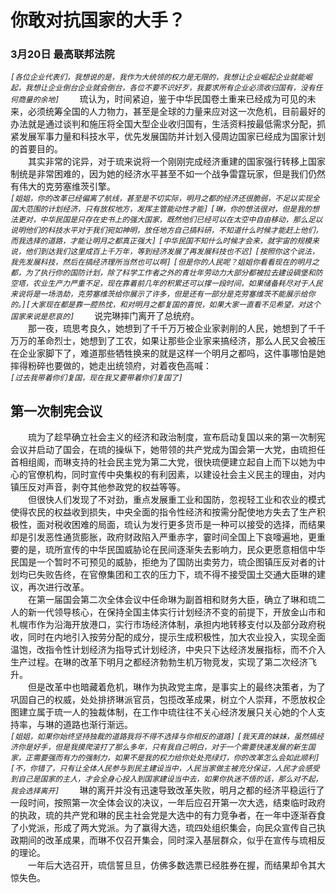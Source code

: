 # 你敢对抗国家的大手？
### 3月20日 最高联邦法院
*```[各位企业代表们，我想说的是，我作为大统领的权力是无限的，我想让企业崛起企业就能崛起，我想让企业倒台企业就会倒台，各位不要不识好歹，我要求所有企业必须收归国有，没有任何商量的余地]```*
&emsp;&emsp;琉认为，时间紧迫，鉴于中华民国卷土重来已经成为可见的未来，必须统筹全国的人力物力，甚至是全球的力量来应对这一次危机，目前最好的办法就是通过谈判和施压将全国大型企业收归国有，生活资料按最低需求分配，抓紧发展军事力量和科技水平，优先发展国防并计划入侵周边国家已经成为国家计划的首要目的。  
&emsp;&emsp;其实非常的诧异，对于琉来说将一个刚刚完成经济重建的国家强行转移上国家制统是非常困难的，因为她的经济水平甚至不如一个战争雷霆玩家，但是我们仍然有伟大的克劳塞维茨引擎。  
*```[姐姐，你的改革已经偏离了航线，甚至是不切实际，明月之都的经济还很脆弱，不足以实现全国大范围的计划经济，只有放权地方，发挥主管能动性才能]```*
*```[琳，你的想法很对，但是我的想法更对，中华民国是只存在史书上的强大国家，既然他们已经可以在太空中自由移动，那么足以说明他们的科技水平对于我们宛如神明，放任地方自己搞科研，不知道什么时候才能赶上他们，而我选择的道路，才能让明月之都真正强大]```*
*```[中华民国不知什么时候才会来，就宇宙的规模来说，他们到达我们这里成百上千万年，等到经济发展了再发展科技也不迟]```*
*```[按照你这个说法，我先发展科技，然后在搞经济理所当然也可以啊]```*
*```[但是你的人民呢？姐姐你看看现在的明月之都，为了执行你的国防计划，除了科学工作者之外的青壮年劳动力大部分都被拉去建设碉堡和防空塔，农业生产力严重不足，现在靠着前几年的积累还可以撑一段时间，如果储备耗尽对于人民来说将是一场浩劫，克劳塞维茨给你展示了许多，但是还有一部分是克劳塞维茨不能展示给你的。][大家现在都是靠一腔热忱，和对明月之都复国的喜悦，如果大家一直看不见希望，对这个国家来说是悲哀的]```*
&emsp;&emsp;说完琳摔门离开了总统府。  
&emsp;&emsp;那一夜，琉思考良久，她想到了千千万万被企业家剥削的人民，她想到了千千万万的革命烈士，她想到了工农，如果让那些企业家来搞经济，那么人民又会被压在企业家脚下了，难道那些牺牲换来的就是这样一个明月之都吗，这件事哪怕是她摔得粉碎也要做的，她走出统领府，对着夜色高喊：  
*```[过去我带着你们复国，现在我又要带着你们复国了]```*
## 第一次制宪会议
&emsp;&emsp;琉为了趁早确立社会主义的经济和政治制度，宣布启动复国以来的第一次制宪会议并启动了国会，在琉的操纵下，她带领的共产党成为国会第一大党，由琉担任首相组阁，而琳支持的社会民主党为第二大党，很快琉便建立起自上而下以她为中心的官僚机构，同时宣传中央集权的有利因素，以建设社会主义民主的理由，对内镇压反对声音，剥夺其他参政党的权益等等。  
&emsp;&emsp;但很快人们发现了不对劲，重点发展重工业和国防，忽视轻工业和农业的模式使得农民的权益收到损失，中央全面的指令性经济和按需分配使地方失去了生产积极性，面对税收困难的局面，琉认为发行更多货币是一种可以接受的选择，而结果却是引发恶性通货膨胀，政府财政陷入严重赤字，霎时间全国上下哀嚎遍地，更重要的是，琉所宣传的中华民国威胁论在民间逐渐失去影响力，民众更愿意相信中华民国是一个暂时不可预见的威胁，拒绝为了国防出卖劳力，琉企图镇压反对者的计划均已失败告终，在官僚集团和工农的压力下，琉不得不接受国土交通大臣琳的建议，再次进行改革。  
&emsp;&emsp;在第一届国会第二次全体会议中任命琳为副首相和财务大臣，确立了琳和琉二人的新一代领导核心，在保持全国主体实行计划经济不变的前提下，开放金山市和札幌市作为沿海开放港口，实行市场经济体制，承担内地转移支付以及部分政府税收，同时在内地引入按劳分配的成分，提示生成积极性，加大农业投入，实现全面温饱，改指令性计划经济为指导式计划经济，中央只下达经济发展指标，而不介入生产过程。在琳的改革下明月之都经济勃勃生机万物竞发，实现了第二次经济飞升。  
&emsp;&emsp;但是改革中也暗藏着危机，琳作为执政党主席，是事实上的最终决策者，为了巩固自己的权威，处处排挤琳派官员，包揽改革成果，树立个人崇拜，不愿放权企图建立属于琉一人的独裁体制，在工作中琉往往不关心经济发展只关心她的个人支持率，与琳的道路也渐行渐远。  
*```[姐姐，如果你始终坚持独裁的道路我将不得不选择与你相反的道路]```*
*```[我天真的妹妹，虽然搞经济你是好手，但是我摸爬滚打了那么多年，只有我自己明白，对于一个需要快速发展的新生国家，正需要强而有力的强制力，如果不是我的权力给你处处亮绿灯，你的改革怎么会如此顺利]```*
*```[不，你错了，只有让全体人民参与到民主建设当中，人民当家做主被充分保证，人民才会感受到自己是国家的主人，才会全身心投入到国家建设当中去，如果你执迷不悟的话，那么对不起，我会选择离开]```*
&emsp;&emsp;琳的离开并没有迅速导致改革失败，明月之都的经济平稳运行了一段时间，按照第一次全体会议的决议，一年后应召开第一次大选，结束临时政府的执政，琉的共产党和琳的民主社会党是大选中的有力竞争者，在一年中逐渐吞食了小党派，形成了两大党派。为了赢得大选，琉四处组织集会，向民众宣传自己执政期间的改革成果，而琳不仅召开集会，同时深入基层群众，似乎在宣传与琉相反的理论。  
&emsp;&emsp;一年后大选召开，琉信誓旦旦，仿佛多数选票已经胜券在握，而结果却令其大惊失色。  